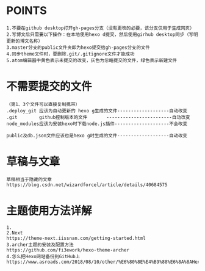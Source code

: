 # POINTS
	1.不要在github desktop打开gh-pages分支（没有更改的必要，该分支仅用于生成网页）
	2.写博文后只需要以下操作：在本地使用hexo d提交，然后使用girhub desktop同步（写明更新的博文名称）
	3.master分支的public文件夹即为hexo提交给gh-pages分支的文件
	4.同步theme文件时，要删除.git/.gitignore文件才能成功
	5.atom编辑器中黄色表示未提交的改变，灰色为忽略提交的文件，绿色表示新建文件

# 不需要提交的文件
	（第1、3个文件可以直接复制携带）
	.deploy_git 应该为自动更新的 hexo g生成的文件-------------------自动改变
	.git        github控制版本的文件       ------------------------自动改变
	node_modules应该为安装hexo时下载node.js插件--------------------不会改变

	public及db.json文件应该也是hexo g时生成的文件-------------------自动改变

# 草稿与文章
	草稿相当于隐藏的文章
	https://blog.csdn.net/wizardforcel/article/details/40684575

# 主题使用方法详解
	1.
	2.Next
	https://theme-next.iissnan.com/getting-started.html
	3.archer主题的安装及配置方法
	https://github.com/fi3ework/hexo-theme-archer
	4.怎么把Hexo网站备份到GitHub上
	https://www.asroads.com/2018/08/10/other/%E6%80%8E%E4%B9%88%E6%8A%8AHexo%E7%BD%91%E7%AB%99%E5%A4%87%E4%BB%BD%E5%88%B0GitHub%E4%B8%8A/
